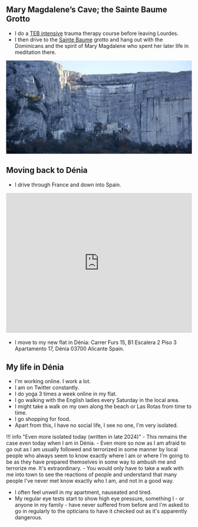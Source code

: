 ## Mary Magdalene’s Cave; the Sainte Baume Grotto

- I do a [TEB intensive](https://www.austinattach.com/transforming-the-experience-based-brain/online-training/) trauma therapy course before leaving Lourdes.
- I then drive to the [Sainte Baume](https://perfectlyprovence.co/mary-magdalenes-cave-the-sainte-baume-grotto/) grotto and hang out with the Dominicans and the spirit of Mary Magdalene who spent her later life in meditation there.

![Sainte Baume grotto](../../content/images/Sainte-Baume-Grotto.webp)

## Moving back to Dénia

- I drive through France and down into Spain.

<iframe width="504" height="378" src="https://www.youtube.com/embed/Hr1HpYkoJ5A" title="GANGA MAYIA ME JAB TAK KE PANI RAHE MERE SAJNA...." frameborder="0" allow="accelerometer; autoplay; clipboard-write; encrypted-media; gyroscope; picture-in-picture; web-share" referrerpolicy="strict-origin-when-cross-origin" allowfullscreen></iframe>

- I move to my new flat in Dénia: Carrer Furs 15, B1 Escalera 2 Piso 3 Apartamento 17, Dénia 03700 Alicante Spain.

## My life in Dénia

- I'm working online. I work a lot.
- I am on Twitter constantly.
- I do yoga 3 times a week online in my flat.
- I go walking with the English ladies every Saturday in the local area.
- I might take a walk on my own along the beach or Las Rotas from time to time.
- I go shopping for food.
- Apart from this, I have no social life, I see no one, I'm very isolated.

!!! info "Even more isolated today (written in late 2024)"
    - This remains the case even today when I am in Dénia. 
    - Even more so now as I am afraid to go out as I am usually followed and terrorized in some manner by local people who always seem to know exactly where I am or where I'm going to be as they have prepared themselves in some way to ambush me and terrorize me. It's extraordinary.
    - You would only have to take a walk with me into town to see the reactions of people and understand that many people I've never met know exactly who I am, and not in a good way.

- I often feel unwell in my apartment, nauseated and tired.
- My regular eye tests start to show high eye pressure, something I - or anyone in my family - have never suffered from before and I'm asked to go in regularly to the opticians to have it checked out as it's apparently dangerous.

